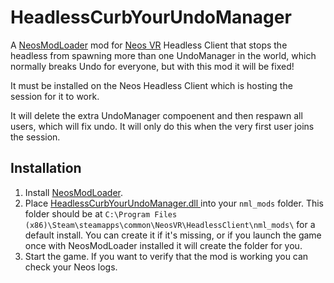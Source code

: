# HeadlessCurbYourUndoManager

A [NeosModLoader](https://github.com/zkxs/NeosModLoader) mod for [Neos VR](https://neos.com/) Headless Client that stops the headless from spawning more than one UndoManager in the world, which normally breaks Undo for everyone, but with this mod it will be fixed!

It must be installed on the Neos Headless Client which is hosting the session for it to work.

It will delete the extra UndoManager compoenent and then respawn all users, which will fix undo. It will only do this when the very first user joins the session.

## Installation
1. Install [NeosModLoader](https://github.com/zkxs/NeosModLoader).
1. Place [
HeadlessCurbYourUndoManager.dll ](https://github.com/Nytra/NeosHeadlessCurbYourUndoManager/releases/latest/download/HeadlessCurbYourUndoManager.dll) into your `nml_mods` folder. This folder should be at `C:\Program Files (x86)\Steam\steamapps\common\NeosVR\HeadlessClient\nml_mods\` for a default install. You can create it if it's missing, or if you launch the game once with NeosModLoader installed it will create the folder for you.
1. Start the game. If you want to verify that the mod is working you can check your Neos logs.
